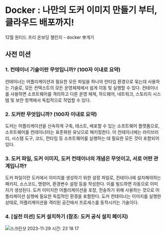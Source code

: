 # Docker : 나만의 도커 이미지 만들기 부터, 클라우드 배포까지!
12월 원티드 프리 온보딩 챌린지 - docker 뽀개기

## 사전 미션

### 1. 컨테이너 기술이란 무엇입니까? (100자 이내로 요약)
컨테이너는 어플리케이션과 필요한 모든 파일을 하나의 런타임 환경으로 묶는데 사용하는 기술로, 모든 컨텍스트의 모든 운영체제에서 쉽게 이동 및 실행할 수 있다. 
컨테이너를 사용하면 소프트웨어를 격리하고 다른 운영 체제, 하드웨어, 네트워크, 스토리지 시스템 및 보안 정책에서 독립적으로 작업할 수 있다.



### 2. 도커란 무엇입니까? (100자 이내로 요약)
도커는 어플리케이션을 신속하게 구축, 테스트, 배포할 수 있는 소프트웨어 플랫폼으로, 소프트웨어를 컨테이너라는 표준화된 유닛으로 패키징한다.
이 컨테이너에는 라이브러리, 시스템 도구, 코드, 런타임 등 소프트웨어를 실행하는 데 필요한 모든 것이 포함되어 있다.


### 3. 도커 파일, 도커 이미지, 도커 컨테이너의 개념은 무엇이고, 서로 어떤 관계입니까?
도커 파일이란 도커에서 이미지를 생성하기 위한 설정 파일로, 컨테이너에 설치해야하는 패키지, 소스코드, 명령어, 환경변수 설정 등을 작성한다. 이를 빌드하면 자동으로 이미지가 생성된다.
도커 이미지란 어플리케이션을 포장, 전송하기 위해 사용하는 것으로 어플리케이션 실행에 필요한 독립적인 환경을 포함한다.
도커 컨테이너는 이미지를 실행한 상태로, 어플리케이션을 격리된 공간에서 프로세스를 동작시키는 기술이다.


### 4. [실전 미션] 도커 설치하기 (참조: 도커 공식 설치 페이지)
![스크린샷 2023-11-29 시간: 23 18 17](https://github.com/u-nivusJO/docker_wanted_challenge/assets/77391027/99e1021e-f751-477f-88a8-7bd603c4c20f)
